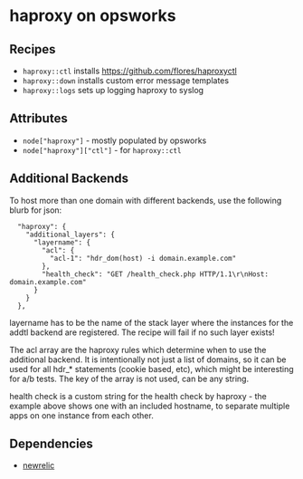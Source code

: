 # haproxy on opsworks

## Recipes

 * `haproxy::ctl` installs https://github.com/flores/haproxyctl
 * `haproxy::down` installs custom error message templates
 * `haproxy::logs` sets up logging haproxy to syslog

## Attributes

 * `node["haproxy"]` - mostly populated by opsworks
 * `node["haproxy"]["ctl"]` - for `haproxy::ctl`

## Additional Backends

To host more than one domain with different backends, use the following blurb for json:
```
  "haproxy": {
    "additional_layers": {
      "layername": {
        "acl": {
          "acl-1": "hdr_dom(host) -i domain.example.com"
        },
        "health_check": "GET /health_check.php HTTP/1.1\r\nHost: domain.example.com"
      }
    }
  },
```

layername has to be the name of the stack layer where the instances for the addtl backend are registered.
The recipe will fail if no such layer exists!

The acl array are the haproxy rules which determine when to use the additional backend. It is intentionally
not just a list of domains, so it can be used for all hdr\_* statements (cookie based, etc), which might be
interesting for a/b tests. The key of the array is not used, can be any string.

health check is a custom string for the health check by haproxy - the example above shows one with an included
hostname, to separate multiple apps on one instance from each other.


## Dependencies

 * [newrelic](https://github.com/till/easybib-cookbooks/tree/master/newrelic)
